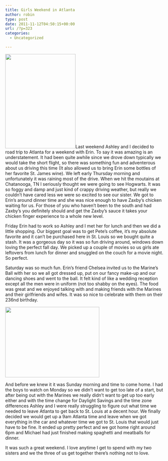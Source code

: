 ```yaml
---
title: Girls Weekend in Atlanta
author: robin
type: post
date: 2011-11-12T04:50:15+00:00
url: /?p=323
categories:
  - Uncategorized

---
```

[<img class="aligncenter size-medium wp-image-325" title="319185_2602578627582_1348338173_33059034_858451580_n" src="http://robinandmike.com/wp-content/uploads/2011/11/319185_2602578627582_1348338173_33059034_858451580_n-224x300.jpg" alt="" width="224" height="300" srcset="http://robinandmike.com/wp-content/uploads/2011/11/319185_2602578627582_1348338173_33059034_858451580_n-224x300.jpg 224w, http://robinandmike.com/wp-content/uploads/2011/11/319185_2602578627582_1348338173_33059034_858451580_n.jpg 717w" sizes="(max-width: 224px) 100vw, 224px" />][1]Last weekend Ashley and I decided to road trip to Atlanta for a weekend with Erin. To say it was amazing is an understatement. It had been quite awhile since we drove down typically we would take the short flight, so there was something fun and adventerous about us driving this time (It also allowed us to bring Erin some bottles of her favorite St. James wine). We left early Thursday morning and unfortunately it was raining most of the drive. When we hit the moutains at Chatanooga, TN I seriously thought we were going to see Hogwarts. It was so foggy and damp and just kind of crappy driving weather, but really we couldn&#8217;t have cared less we were so excited to see our sister. We got to Erin&#8217;s around dinner time and she was nice enough to have Zaxby&#8217;s chicken waiting for us. For those of you who haven&#8217;t been to the south and had Zaxby&#8217;s you definitely should and get the Zaxby&#8217;s sauce it takes your chicken finger experience to a whole new level.

Friday Erin had to work so Ashley and I met her for lunch and then we did a little shopping. Our biggest goal was to get Pete&#8217;s coffee, it&#8217;s my absolute favorite and it can&#8217;t be purchased here in St. Louis so we bought quite a stash. It was a gorgeous day so it was so fun driving around, windows down loving the perfect fall day. We picked up a couple of movies so us girls ate leftovers from lunch for dinner and snuggled on the couch for a movie night. So perfect.

Saturday was so much fun. Erin&#8217;s friend Chelsea invited us to the Marine&#8217;s Ball with her so we all got dressed up, put on our fancy make-up and our dancing shoes and went to the ball. It felt kind of like a wedding reception except all the men were in uniform (not too shabby on the eyes). The food was great and we enjoyed talking with and making friends with the Marines and their girlfriends and wifes. It was so nice to celebrate with them on their 236nd birthday.

[<img class="aligncenter size-medium wp-image-326" title="376584_2602573307449_1348338173_33059029_187903053_n" src="http://robinandmike.com/wp-content/uploads/2011/11/376584_2602573307449_1348338173_33059029_187903053_n-300x224.jpg" alt="" width="300" height="224" srcset="http://robinandmike.com/wp-content/uploads/2011/11/376584_2602573307449_1348338173_33059029_187903053_n-300x224.jpg 300w, http://robinandmike.com/wp-content/uploads/2011/11/376584_2602573307449_1348338173_33059029_187903053_n.jpg 960w" sizes="(max-width: 300px) 100vw, 300px" />][2]

And before we knew it it was Sunday morning and time to come home. I had the boys to watch on Monday so we didn&#8217;t want to get too late of a start, but after being out with the Marines we really didn&#8217;t want to get up too early either and with the time change for Daylight Savings and the time zone differences Ashley and I were really struggling to figure out what time we needed to leave Atlanta to get back to St. Louis at a decent hour. We finally decided we would get up a 9am Atlanta time and leave when we got everything in the car and whatever time we got to St. Louis that would just have to be fine. It ended up pretty perfect and we got home right around 6pm and Michael had just finished making spaghetti and meatballs for dinner.

It was such a great weekend. I love anytime I get to spend with my two sisters and we the three of us get together there&#8217;s nothing not to love.

 [1]: http://robinandmike.com/wp-content/uploads/2011/11/319185_2602578627582_1348338173_33059034_858451580_n.jpg
 [2]: http://robinandmike.com/wp-content/uploads/2011/11/376584_2602573307449_1348338173_33059029_187903053_n.jpg